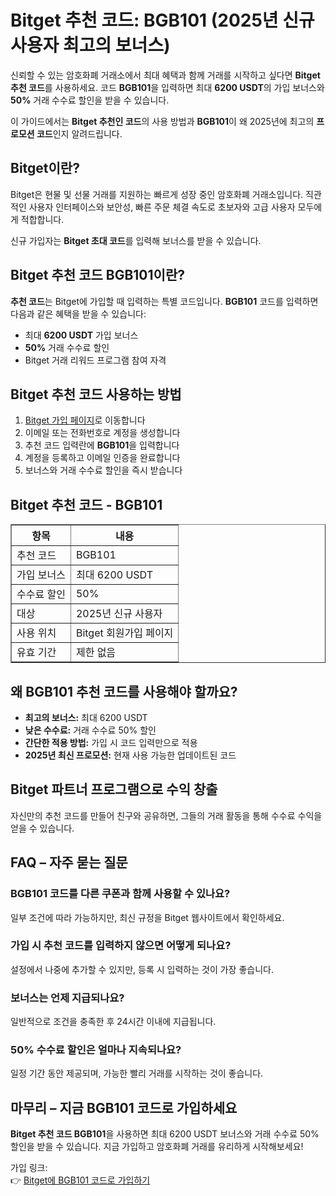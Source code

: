 <h1>Bitget 추천 코드: BGB101 (2025년 신규 사용자 최고의 보너스)</h1>
<p>신뢰할 수 있는 암호화폐 거래소에서 최대 혜택과 함께 거래를 시작하고 싶다면 <strong>Bitget 추천 코드</strong>를 사용하세요. 코드 <strong>BGB101</strong>을 입력하면 최대 <strong>6200 USDT</strong>의 가입 보너스와 <strong>50%</strong> 거래 수수료 할인을 받을 수 있습니다.</p>
<p>이 가이드에서는 <strong>Bitget 추천인 코드</strong>의 사용 방법과 <strong>BGB101</strong>이 왜 2025년에 최고의 <strong>프로모션 코드</strong>인지 알려드립니다.</p>

<h2>Bitget이란?</h2>
<p>Bitget은 현물 및 선물 거래를 지원하는 빠르게 성장 중인 암호화폐 거래소입니다. 직관적인 사용자 인터페이스와 보안성, 빠른 주문 체결 속도로 초보자와 고급 사용자 모두에게 적합합니다.</p>
<p>신규 가입자는 <strong>Bitget 초대 코드</strong>를 입력해 보너스를 받을 수 있습니다.</p>

<h2>Bitget 추천 코드 BGB101이란?</h2>
<p><strong>추천 코드</strong>는 Bitget에 가입할 때 입력하는 특별 코드입니다. <strong>BGB101</strong> 코드를 입력하면 다음과 같은 혜택을 받을 수 있습니다:</p>
<ul>
<li>최대 <strong>6200 USDT</strong> 가입 보너스</li>
<li><strong>50%</strong> 거래 수수료 할인</li>
<li>Bitget 거래 리워드 프로그램 참여 자격</li>
</ul>

<h2>Bitget 추천 코드 사용하는 방법</h2>
<ol>
<li><a href="https://partner.bitget.com/bg/new1" target="_blank" rel="noopener noreferrer">Bitget 가입 페이지</a>로 이동합니다</li>
<li>이메일 또는 전화번호로 계정을 생성합니다</li>
<li>추천 코드 입력란에 <strong>BGB101</strong>을 입력합니다</li>
<li>계정을 등록하고 이메일 인증을 완료합니다</li>
<li>보너스와 거래 수수료 할인을 즉시 받습니다</li>
</ol>

<h2>Bitget 추천 코드 - BGB101</h2>
<table border="1" cellspacing="0" cellpadding="5">
<tr>
<th>항목</th>
<th>내용</th>
</tr>
<tr>
<td>추천 코드</td>
<td>BGB101</td>
</tr>
<tr>
<td>가입 보너스</td>
<td>최대 6200 USDT</td>
</tr>
<tr>
<td>수수료 할인</td>
<td>50%</td>
</tr>
<tr>
<td>대상</td>
<td>2025년 신규 사용자</td>
</tr>
<tr>
<td>사용 위치</td>
<td>Bitget 회원가입 페이지</td>
</tr>
<tr>
<td>유효 기간</td>
<td>제한 없음</td>
</tr>
</table>

<h2>왜 BGB101 추천 코드를 사용해야 할까요?</h2>
<ul>
<li><strong>최고의 보너스:</strong> 최대 6200 USDT</li>
<li><strong>낮은 수수료:</strong> 거래 수수료 50% 할인</li>
<li><strong>간단한 적용 방법:</strong> 가입 시 코드 입력만으로 적용</li>
<li><strong>2025년 최신 프로모션:</strong> 현재 사용 가능한 업데이트된 코드</li>
</ul>

<h2>Bitget 파트너 프로그램으로 수익 창출</h2>
<p>자신만의 추천 코드를 만들어 친구와 공유하면, 그들의 거래 활동을 통해 수수료 수익을 얻을 수 있습니다.</p>

<h2>FAQ – 자주 묻는 질문</h2>
<h3>BGB101 코드를 다른 쿠폰과 함께 사용할 수 있나요?</h3>
<p>일부 조건에 따라 가능하지만, 최신 규정을 Bitget 웹사이트에서 확인하세요.</p>

<h3>가입 시 추천 코드를 입력하지 않으면 어떻게 되나요?</h3>
<p>설정에서 나중에 추가할 수 있지만, 등록 시 입력하는 것이 가장 좋습니다.</p>

<h3>보너스는 언제 지급되나요?</h3>
<p>일반적으로 조건을 충족한 후 24시간 이내에 지급됩니다.</p>

<h3>50% 수수료 할인은 얼마나 지속되나요?</h3>
<p>일정 기간 동안 제공되며, 가능한 빨리 거래를 시작하는 것이 좋습니다.</p>

<h2>마무리 – 지금 BGB101 코드로 가입하세요</h2>
<p><strong>Bitget 추천 코드 BGB101</strong>을 사용하면 최대 6200 USDT 보너스와 거래 수수료 50% 할인을 받을 수 있습니다. 지금 가입하고 암호화폐 거래를 유리하게 시작해보세요!</p>
<p>가입 링크:<br />
👉 <a href="https://partner.bitget.com/bg/new1" target="_blank" rel="noopener noreferrer">Bitget에 BGB101 코드로 가입하기</a></p>
</body>
</html>
